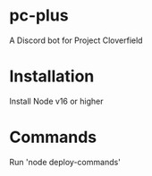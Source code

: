 # pc-plus
A Discord bot for Project Cloverfield

# Installation
Install Node v16 or higher

# Commands
Run 'node deploy-commands'